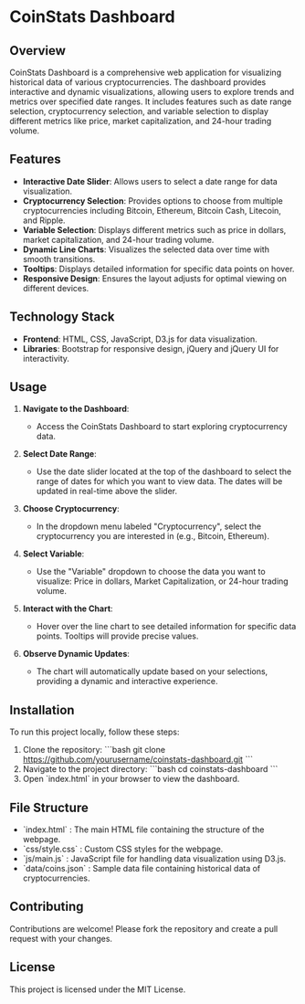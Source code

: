 
# CoinStats Dashboard

## Overview

CoinStats Dashboard is a comprehensive web application for visualizing historical data of various cryptocurrencies. The dashboard provides interactive and dynamic visualizations, allowing users to explore trends and metrics over specified date ranges. It includes features such as date range selection, cryptocurrency selection, and variable selection to display different metrics like price, market capitalization, and 24-hour trading volume.

## Features

- **Interactive Date Slider**: Allows users to select a date range for data visualization.
- **Cryptocurrency Selection**: Provides options to choose from multiple cryptocurrencies including Bitcoin, Ethereum, Bitcoin Cash, Litecoin, and Ripple.
- **Variable Selection**: Displays different metrics such as price in dollars, market capitalization, and 24-hour trading volume.
- **Dynamic Line Charts**: Visualizes the selected data over time with smooth transitions.
- **Tooltips**: Displays detailed information for specific data points on hover.
- **Responsive Design**: Ensures the layout adjusts for optimal viewing on different devices.

## Technology Stack

- **Frontend**: HTML, CSS, JavaScript, D3.js for data visualization.
- **Libraries**: Bootstrap for responsive design, jQuery and jQuery UI for interactivity.

## Usage

1. **Navigate to the Dashboard**:
   - Access the CoinStats Dashboard to start exploring cryptocurrency data.

2. **Select Date Range**:
   - Use the date slider located at the top of the dashboard to select the range of dates for which you want to view data. The dates will be updated in real-time above the slider.

3. **Choose Cryptocurrency**:
   - In the dropdown menu labeled "Cryptocurrency", select the cryptocurrency you are interested in (e.g., Bitcoin, Ethereum).

4. **Select Variable**:
   - Use the "Variable" dropdown to choose the data you want to visualize: Price in dollars, Market Capitalization, or 24-hour trading volume.

5. **Interact with the Chart**:
   - Hover over the line chart to see detailed information for specific data points. Tooltips will provide precise values.

6. **Observe Dynamic Updates**:
   - The chart will automatically update based on your selections, providing a dynamic and interactive experience.

## Installation

To run this project locally, follow these steps:

1. Clone the repository:
   \`\`\`bash
   git clone https://github.com/yourusername/coinstats-dashboard.git
   \`\`\`
2. Navigate to the project directory:
   \`\`\`bash
   cd coinstats-dashboard
   \`\`\`
3. Open \`index.html\` in your browser to view the dashboard.

## File Structure

- \`index.html\` : The main HTML file containing the structure of the webpage.
- \`css/style.css\` : Custom CSS styles for the webpage.
- \`js/main.js\` : JavaScript file for handling data visualization using D3.js.
- \`data/coins.json\` : Sample data file containing historical data of cryptocurrencies.

## Contributing

Contributions are welcome! Please fork the repository and create a pull request with your changes.

## License

This project is licensed under the MIT License.
